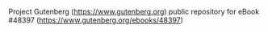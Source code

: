 Project Gutenberg (https://www.gutenberg.org) public repository for eBook #48397 (https://www.gutenberg.org/ebooks/48397)
